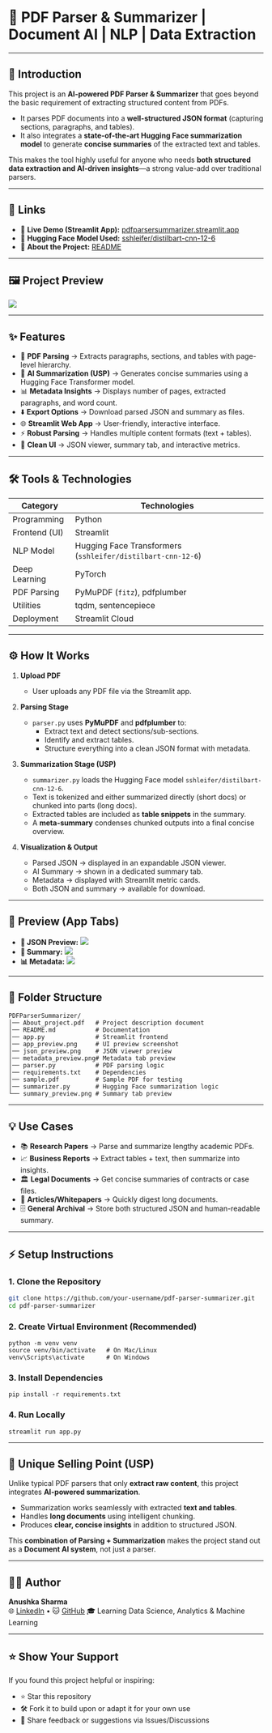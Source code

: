 # 📄 PDF Parser & Summarizer | Document AI | NLP | Data Extraction  

---

## 🔰 Introduction  
This project is an **AI-powered PDF Parser & Summarizer** that goes beyond the basic requirement of extracting structured content from PDFs.  

- It parses PDF documents into a **well-structured JSON format** (capturing sections, paragraphs, and tables).  
- It also integrates a **state-of-the-art Hugging Face summarization model** to generate **concise summaries** of the extracted text and tables.  

This makes the tool highly useful for anyone who needs **both structured data extraction and AI-driven insights**—a strong value-add over traditional parsers.  

---

## 🔗 Links  
- 🚀 **Live Demo (Streamlit App):** [pdfparsersummarizer.streamlit.app](https://pdfparsersummarizer.streamlit.app/)  
- 🤗 **Hugging Face Model Used:** [sshleifer/distilbart-cnn-12-6](https://huggingface.co/sshleifer/distilbart-cnn-12-6)
- 📄 **About the Project:** [README](About_project.pdf)  

---

## 🖼️ Project Preview  
<img src="app_preview.png">

---

## ✨ Features  
- 📂 **PDF Parsing** → Extracts paragraphs, sections, and tables with page-level hierarchy.  
- 📝 **AI Summarization (USP)** → Generates concise summaries using a Hugging Face Transformer model.  
- 📊 **Metadata Insights** → Displays number of pages, extracted paragraphs, and word count.  
- ⬇️ **Export Options** → Download parsed JSON and summary as files.  
- 🌐 **Streamlit Web App** → User-friendly, interactive interface.  
- ⚡ **Robust Parsing** → Handles multiple content formats (text + tables).  
- 🎨 **Clean UI** → JSON viewer, summary tab, and interactive metrics.  

---

## 🛠️ Tools & Technologies  

| **Category**      | **Technologies** |
|-------------------|------------------|
| Programming       | Python |
| Frontend (UI)     | Streamlit |
| NLP Model         | Hugging Face Transformers (`sshleifer/distilbart-cnn-12-6`) |
| Deep Learning     | PyTorch |
| PDF Parsing       | PyMuPDF (`fitz`), pdfplumber |
| Utilities         | tqdm, sentencepiece |
| Deployment        | Streamlit Cloud |

---

## ⚙️ How It Works  

1. **Upload PDF**  
   - User uploads any PDF file via the Streamlit app.  

2. **Parsing Stage**  
   - `parser.py` uses **PyMuPDF** and **pdfplumber** to:  
     - Extract text and detect sections/sub-sections.  
     - Identify and extract tables.  
     - Structure everything into a clean JSON format with metadata.  

3. **Summarization Stage (USP)**  
   - `summarizer.py` loads the Hugging Face model `sshleifer/distilbart-cnn-12-6`.  
   - Text is tokenized and either summarized directly (short docs) or chunked into parts (long docs).  
   - Extracted tables are included as **table snippets** in the summary.  
   - A **meta-summary** condenses chunked outputs into a final concise overview.  

4. **Visualization & Output**  
   - Parsed JSON → displayed in an expandable JSON viewer.  
   - AI Summary → shown in a dedicated summary tab.  
   - Metadata → displayed with Streamlit metric cards.  
   - Both JSON and summary → available for download.  

---

## 👀 Preview (App Tabs)  
- **📑 JSON Preview:** <img src="json_preview.png">
- **📝 Summary:** <img src="summary_preview.png"> 
- **📊 Metadata:** <img src="metadata_preview.png">

---

## 📂 Folder Structure  
```
PDFParserSummarizer/
│── About_project.pdf   # Project description document
│── README.md           # Documentation
│── app.py              # Streamlit frontend
│── app_preview.png     # UI preview screenshot
│── json_preview.png    # JSON viewer preview
│── metadata_preview.png# Metadata tab preview
│── parser.py           # PDF parsing logic
│── requirements.txt    # Dependencies
│── sample.pdf          # Sample PDF for testing
│── summarizer.py       # Hugging Face summarization logic
└── summary_preview.png # Summary tab preview
```

---

## 💡 Use Cases  
- 📚 **Research Papers** → Parse and summarize lengthy academic PDFs.  
- 📈 **Business Reports** → Extract tables + text, then summarize into insights.  
- 🏛️ **Legal Documents** → Get concise summaries of contracts or case files.  
- 📰 **Articles/Whitepapers** → Quickly digest long documents.  
- 🗄️ **General Archival** → Store both structured JSON and human-readable summary.  

---

## ⚡ Setup Instructions  

### 1. Clone the Repository  
```bash
git clone https://github.com/your-username/pdf-parser-summarizer.git
cd pdf-parser-summarizer
```

### 2. Create Virtual Environment (Recommended)
```
python -m venv venv
source venv/bin/activate   # On Mac/Linux
venv\Scripts\activate      # On Windows
```

### 3. Install Dependencies
```
pip install -r requirements.txt
```

### 4. Run Locally
```
streamlit run app.py
```

---

## 🌟 Unique Selling Point (USP)  

Unlike typical PDF parsers that only **extract raw content**, this project integrates **AI-powered summarization**.  

- Summarization works seamlessly with extracted **text and tables**.  
- Handles **long documents** using intelligent chunking.  
- Produces **clear, concise insights** in addition to structured JSON.  

This **combination of Parsing + Summarization** makes the project stand out as a **Document AI system**, not just a parser.  

---

## 🙋‍♀️ Author

**Anushka Sharma**  
🌐 [LinkedIn](https://www.linkedin.com/in/anushkasharma008/) • 🐱 [GitHub](https://github.com/Anushka-Sharma-008) 
🎓 Learning Data Science, Analytics & Machine Learning

---

## ⭐ Show Your Support

If you found this project helpful or inspiring:

- ⭐ Star this repository  
- 🛠️ Fork it to build upon or adapt it for your own use  
- 💬 Share feedback or suggestions via Issues/Discussions
